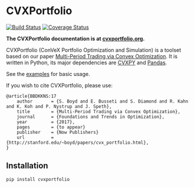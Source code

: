 CVXPortfolio
=============
[![Build Status](https://travis-ci.org/cvxgrp/cvxportfolio.png?branch=master)](https://travis-ci.org/cvxgrp/cvxportfolio)
[![Coverage Status](https://coveralls.io/repos/github/cvxgrp/cvxportfolio/badge.svg?branch=master)](https://coveralls.io/github/cvxgrp/cvxportfolio?branch=master)

**The CVXPortfolio documentation is at [cvxportfolio.org](http://www.cvxportfolio.org/).**

CVXPortfolio (ConVeX Portfolio Optimization and Simulation)
is a toolset based on our paper [Multi-Period Trading via Convex Optimization](https://web.stanford.edu/~boyd/papers/cvx_portfolio.html).
It is written in Python, its major dependencies are [CVXPY](https://github.com/cvxgrp/cvxpy)
and [Pandas](https://github.com/pandas-dev/pandas).

See the [examples](https://github.com/cvxgrp/cvxportfolio/tree/master/examples) for basic usage.

If you wish to cite CVXPortfolio, please use:
```
@article{BBDKKNS:17
    author       = {S. Boyd and E. Busseti and S. Diamond and R. Kahn and K. Koh and P. Nystrup and J. Speth},
    title        = {Multi-Period Trading via Convex Optimization},
    journal      = {Foundations and Trends in Optimization},
    year         = {2017},
    pages        = {to appear}
    publisher    = {Now Publishers}
    url          = {http://stanford.edu/~boyd/papers/cvx_portfolio.html},
}
```

Installation
------------
`
pip install cvxportfolio
`
